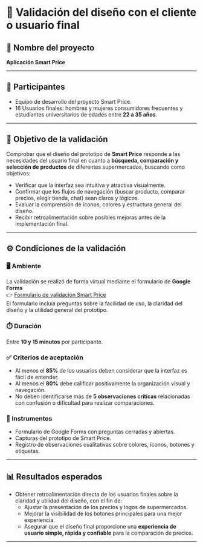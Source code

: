 # 🧩 Validación del diseño con el cliente o usuario final

## 📱 Nombre del proyecto
**Aplicación Smart Price**

---

## 👥 Participantes
- Equipo de desarrollo del proyecto Smart Price.  
- 16 Usuarios finales: hombres y mujeres consumidores frecuentes y estudiantes universitarios de edades entre **22 a 35 años**.

---

## 🎯 Objetivo de la validación
Comprobar que el diseño del prototipo de **Smart Price** responde a las necesidades del usuario final en cuanto a **búsqueda, comparación y selección de productos** de diferentes supermercados, buscando como objetivos:

- Verificar que la interfaz sea intuitiva y atractiva visualmente.  
- Confirmar que los flujos de navegación (buscar producto, comparar precios, elegir tienda, chat) sean claros y lógicos.  
- Evaluar la comprensión de íconos, colores y estructura general del diseño.  
- Recibir retroalimentación sobre posibles mejoras antes de la implementación final.

---

## ⚙️ Condiciones de la validación

### 🖥️ Ambiente
La validación se realizó de forma virtual mediante el formulario de **Google Forms**  
👉 [Formulario de validación Smart Price](https://docs.google.com/forms/d/e/1FAIpQLSd4ZUAfBF2J9BVOY13j92NXs-gIooatcXsH9VXKx8xCzm7bgQ/viewform?usp=preview)  
El formulario incluía preguntas sobre la facilidad de uso, la claridad del diseño y la utilidad general del prototipo.

### ⏱️ Duración
Entre **10 y 15 minutos** por participante.

### ✅ Criterios de aceptación
- Al menos el **85%** de los usuarios deben considerar que la interfaz es fácil de entender.  
- Al menos el **80%** debe calificar positivamente la organización visual y navegación.  
- No deben identificarse más de **5 observaciones críticas** relacionadas con confusión o dificultad para realizar comparaciones.

### 🧰 Instrumentos
- Formulario de Google Forms con preguntas cerradas y abiertas.  
- Capturas del prototipo de Smart Price.  
- Registro de observaciones cualitativas sobre colores, íconos, botones y etiquetas.

---

## 📊 Resultados esperados
- Obtener retroalimentación directa de los usuarios finales sobre la claridad y utilidad del diseño, con el fin de:  
  - Ajustar la presentación de los precios y logos de supermercados.  
  - Mejorar la visibilidad de los botones principales para una mejor experiencia.  
  - Asegurar que el diseño final proporcione una **experiencia de usuario simple, rápida y confiable** para la comparación de precios.

---

